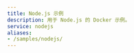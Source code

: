```yaml
---
title: Node.js 示例
description: 用于 Node.js 的 Docker 示例。
service: nodejs
aliases:
- /samples/nodejs/
---
```

